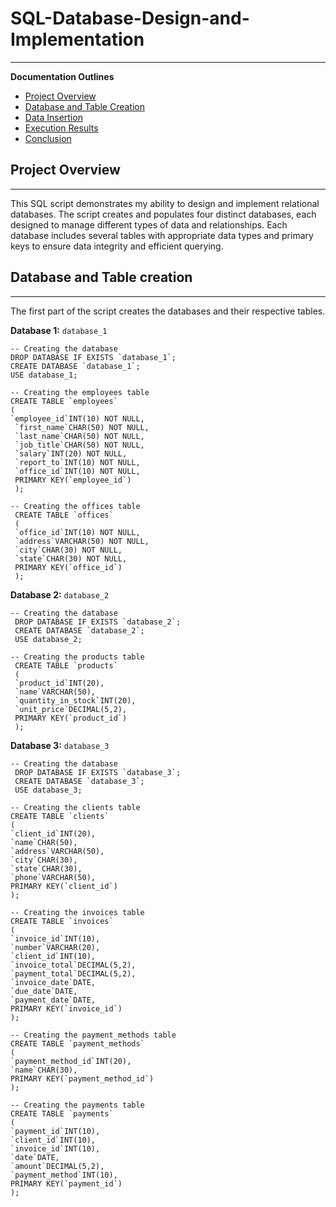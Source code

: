 # SQL-Database-Design-and-Implementation
---

**Documentation Outlines**

- [Project Overview](#project-overview)
- [Database and Table Creation](#database-and-table-creation)
- [Data Insertion](#data-insertion)
- [Execution Results](#execution-results)
- [Conclusion](#conclusion)

## Project Overview
---
This SQL script demonstrates my ability to design and implement relational databases. The script creates and populates four distinct databases, each designed to manage different types of data and relationships. Each database includes several tables with appropriate data types and primary keys to ensure data integrity and efficient querying.

## Database and Table creation
---
The first part of the script creates the databases and their respective tables.

**Database 1:** `database_1`
```
-- Creating the database
DROP DATABASE IF EXISTS `database_1`;
CREATE DATABASE `database_1`;
USE database_1;

-- Creating the employees table
CREATE TABLE `employees`
(
`employee_id`INT(10) NOT NULL,
 `first_name`CHAR(50) NOT NULL,
 `last_name`CHAR(50) NOT NULL,
 `job_title`CHAR(50) NOT NULL,
 `salary`INT(20) NOT NULL,
 `report_to`INT(10) NOT NULL,
 `office_id`INT(10) NOT NULL, 
 PRIMARY KEY(`employee_id`)
 );

-- Creating the offices table
 CREATE TABLE `offices`
 (
 `office_id`INT(10) NOT NULL,
 `address`VARCHAR(50) NOT NULL,
 `city`CHAR(30) NOT NULL,
 `state`CHAR(30) NOT NULL,
 PRIMARY KEY(`office_id`)
 );
```

**Database 2:** `database_2`
```
-- Creating the database
 DROP DATABASE IF EXISTS `database_2`;
 CREATE DATABASE `database_2`;
 USE database_2;

-- Creating the products table
 CREATE TABLE `products`
 (
 `product_id`INT(20),
 `name`VARCHAR(50),
 `quantity_in_stock`INT(20),
 `unit_price`DECIMAL(5,2),
 PRIMARY KEY(`product_id`)
 );
```

**Database 3:** `database_3`
```
-- Creating the database
 DROP DATABASE IF EXISTS `database_3`;
 CREATE DATABASE `database_3`;
 USE database_3;

-- Creating the clients table
CREATE TABLE `clients`
(
`client_id`INT(20),
`name`CHAR(50),
`address`VARCHAR(50),
`city`CHAR(30),
`state`CHAR(30),
`phone`VARCHAR(50),
PRIMARY KEY(`client_id`)
);

-- Creating the invoices table
CREATE TABLE `invoices`
(
`invoice_id`INT(10),
`number`VARCHAR(20),
`client_id`INT(10),
`invoice_total`DECIMAL(5,2),
`payment_total`DECIMAL(5,2),
`invoice_date`DATE,
`due_date`DATE,
`payment_date`DATE,
PRIMARY KEY(`invoice_id`)
);

-- Creating the payment_methods table
CREATE TABLE `payment_methods`
(
`payment_method_id`INT(20),
`name`CHAR(30),
PRIMARY KEY(`payment_method_id`)
);

-- Creating the payments table
CREATE TABLE `payments`
(
`payment_id`INT(10),
`client_id`INT(10),
`invoice_id`INT(10),
`date`DATE,
`amount`DECIMAL(5,2),
`payment_method`INT(10),
PRIMARY KEY(`payment_id`)
);
```
